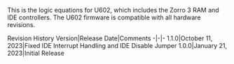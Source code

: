 This is the logic equations for U602, which includes the Zorro 3 RAM and IDE controllers. The U602 firmware is compatible with all hardware revisions.

Revision History
Version|Release Date|Comments
-|-|-
1.1.0|October 11, 2023|Fixed IDE Interrupt Handling and IDE Disable Jumper
1.0.0|January 21, 2023|Initial Release
